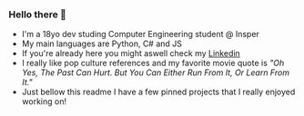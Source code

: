 ### Hello there 👋

- I'm a 18yo dev studing Computer Engineering student @ Insper
- My main languages are Python, C# and JS
- If you're already here you might aswell check my [Linkedin](https://www.linkedin.com/in/fernando-alzueta-6b722bba/)
- I really like pop culture references and my favorite movie quote is *"Oh Yes, The Past Can Hurt. But You Can Either Run From It, Or Learn From It."*
- Just bellow this readme I have a few pinned projects that I really enjoyed working on!
